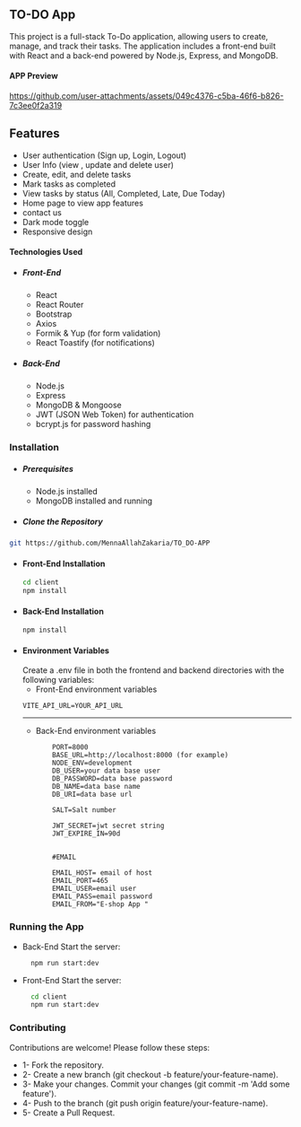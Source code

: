 ## TO-DO App 

This project is a full-stack To-Do application, allowing users to create, manage, and track their tasks. The application includes a front-end built with React and a back-end powered by Node.js, Express, and MongoDB.

#### APP Preview 
https://github.com/user-attachments/assets/049c4376-c5ba-46f6-b826-7c3ee0f2a319

## Features
- User authentication (Sign up, Login, Logout)
- User Info (view , update and delete user)
- Create, edit, and delete tasks
- Mark tasks as completed
- View tasks by status (All, Completed, Late, Due Today)
- Home page to view app features
- contact us
- Dark mode toggle
- Responsive design

#### Technologies Used
- ##### Front-End
    - React
    - React Router
    - Bootstrap
    - Axios
    - Formik & Yup (for form validation)
    - React Toastify (for notifications)
- ##### Back-End
    - Node.js
    - Express
    - MongoDB & Mongoose
    - JWT (JSON Web Token) for authentication
    - bcrypt.js for password hashing
  
### Installation
- ##### Prerequisites
    - Node.js installed
    - MongoDB installed and running

- ##### Clone the Repository

```bash
git https://github.com/MennaAllahZakaria/TO_DO-APP
```
- #### Front-End Installation 
    ```bash
    cd client
    npm install
    ```
- #### Back-End Installation 
    ```bash
    npm install
    ```
- #### Environment Variables
  Create a .env file in both the frontend and backend directories with the following variables:
    - Front-End environment variables
    ```arduino
    VITE_API_URL=YOUR_API_URL
    ``` 
  - -----------------------------------
  - Back-End environment variables
    ```arduino
        PORT=8000
        BASE_URL=http://localhost:8000 (for example)
        NODE_ENV=development
        DB_USER=your data base user 
        DB_PASSWORD=data base password
        DB_NAME=data base name
        DB_URI=data base url

        SALT=Salt number

        JWT_SECRET=jwt secret string
        JWT_EXPIRE_IN=90d


        #EMAIL

        EMAIL_HOST= email of host
        EMAIL_PORT=465
        EMAIL_USER=email user
        EMAIL_PASS=email password
        EMAIL_FROM="E-shop App "
    ``` 

### Running the App
- Back-End
  Start the server:
  ```bash
    npm run start:dev
  ```
- Front-End
  Start the server:
  ```bash
    cd client
    npm run start:dev
  ```


### Contributing

Contributions are welcome! Please follow these steps:

- 1- Fork the repository.
- 2- Create a new branch (git checkout -b feature/your-feature-name).
- 3- Make your changes.
Commit your changes (git commit -m 'Add some feature').
- 4- Push to the branch (git push origin feature/your-feature-name).
- 5- Create a Pull Request.
